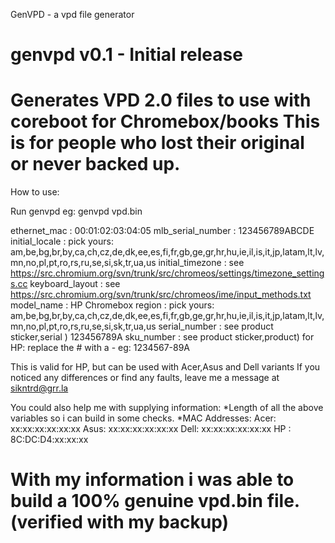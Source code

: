 GenVPD - a vpd file generator

genvpd v0.1 - Initial release
================================================================
Generates VPD 2.0 files to use with coreboot for Chromebox/books
This is for people who lost their original or never backed up.
================================================================
How to use:

Run genvpd <outputfile>
eg: genvpd vpd.bin

ethernet_mac      : 00:01:02:03:04:05
mlb_serial_number : 123456789ABCDE
initial_locale    : pick yours: am,be,bg,br,by,ca,ch,cz,de,dk,ee,es,fi,fr,gb,ge,gr,hr,hu,ie,il,is,it,jp,latam,lt,lv,mn,no,pl,pt,ro,rs,ru,se,si,sk,tr,ua,us
initial_timezone  : see https://src.chromium.org/svn/trunk/src/chromeos/settings/timezone_settings.cc
keyboard_layout   : see https://src.chromium.org/svn/trunk/src/chromeos/ime/input_methods.txt
model_name        : HP Chromebox
region            : pick yours: am,be,bg,br,by,ca,ch,cz,de,dk,ee,es,fi,fr,gb,ge,gr,hr,hu,ie,il,is,it,jp,latam,lt,lv,mn,no,pl,pt,ro,rs,ru,se,si,sk,tr,ua,us
serial_number     : see product sticker,serial ) 123456789A
sku_number        : see product sticker,product) 
                    for HP: replace the # with a - eg: 1234567-89A

This is valid for HP, but can be used with Acer,Asus and Dell variants
If you noticed any differences or find any faults, leave me a message at sikntrd@grr.la

You could also help me with supplying information:
*Length of all the above variables so i can build in some checks.
*MAC Addresses:
Acer: xx:xx:xx:xx:xx:xx
Asus: xx:xx:xx:xx:xx:xx
Dell: xx:xx:xx:xx:xx:xx
HP  : 8C:DC:D4:xx:xx:xx

With my information i was able to build a 100% genuine vpd.bin file. (verified with my backup)
================================================================
